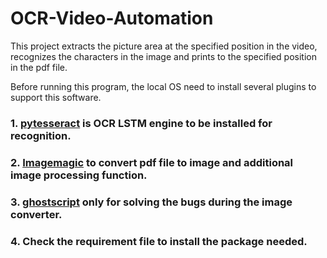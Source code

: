 # OCR-Video-Automation
This project extracts the picture area at the specified position in the video, recognizes the characters in the image and prints to the specified position in the pdf file.

Before running this program, the local OS need to install several plugins to support this software.
### 1. [pytesseract](https://digi.bib.uni-mannheim.de/tesseract/tesseract-ocr-w64-setup-v4.0.0-beta.1.20180414.exe) is OCR LSTM engine to be installed for recognition.

### 2. [Imagemagic](http://docs.wand-py.org/en/latest/guide/install.html#install-imagemagick-on-windows) to convert pdf file to image and additional image processing function.
### 3. [ghostscript](https://www.ghostscript.com/download/gsdnld.html) only for solving the bugs during the image converter.

### 4. Check the requirement file to install the package needed.